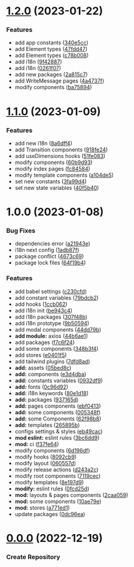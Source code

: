 # [1.2.0](https://github.com/luke2327/chocolat.frontend/compare/v1.1.0...v1.2.0) (2023-01-22)


### Features

* add app constants ([340e5cc](https://github.com/luke2327/chocolat.frontend/commit/340e5ccab48368efcaab5925459d3f1a646a4124))
* add Element types ([47fdd47](https://github.com/luke2327/chocolat.frontend/commit/47fdd47e4bb34870eb6efd4fffcd911faa2c13b6))
* add Element types ([c78b008](https://github.com/luke2327/chocolat.frontend/commit/c78b0085e72b5e8de37dab2bbd035549d5f4dda7))
* add i18n ([9f42887](https://github.com/luke2327/chocolat.frontend/commit/9f428873266636c703c255d25cb2e6b78d1684ee))
* add i18n ([0261f07](https://github.com/luke2327/chocolat.frontend/commit/0261f07a0e35ae9029859a541e4fd7da7db53d6a))
* add new packages ([2a815c7](https://github.com/luke2327/chocolat.frontend/commit/2a815c75c72ba230f66d71d0a6ea91495332ab6e))
* add WriteMessage pages ([4a4737f](https://github.com/luke2327/chocolat.frontend/commit/4a4737f61f981d604e905dc9ea936b045c12faf6))
* modify components ([ba75894](https://github.com/luke2327/chocolat.frontend/commit/ba758949e349dfa0d66a0e185a24268d62e39124))

# [1.1.0](https://github.com/luke2327/chocolat.frontend/compare/v1.0.0...v1.1.0) (2023-01-09)


### Features

* add new i18n ([8a6dff4](https://github.com/luke2327/chocolat.frontend/commit/8a6dff46fbcbc23f8803105b855854fb687c440e))
* add Transition components ([918fe24](https://github.com/luke2327/chocolat.frontend/commit/918fe243b3e4357702481de19c726dbe6dc0f720))
* add useDimensions hooks ([51fe083](https://github.com/luke2327/chocolat.frontend/commit/51fe083775deaad4b0edb46c0445675e50af04df))
* modify components ([60b9d93](https://github.com/luke2327/chocolat.frontend/commit/60b9d93c04105c5e93b1bd28a0137179eb402081))
* modify index pages ([fc84584](https://github.com/luke2327/chocolat.frontend/commit/fc84584dd37c715a3aafd94733e1e905423860ed))
* modify template components ([a104de5](https://github.com/luke2327/chocolat.frontend/commit/a104de5a465c90e6d585f26b63cfbeb1c9269449))
* set new constants ([3fa99d4](https://github.com/luke2327/chocolat.frontend/commit/3fa99d4217b5634bc02943157d811394c24bd3cd))
* set new state variables ([40f5b40](https://github.com/luke2327/chocolat.frontend/commit/40f5b40db6fe1b35694e46e885b1826eb5f47868))

# 1.0.0 (2023-01-08)


### Bug Fixes

* dependencies error ([a21943e](https://github.com/luke2327/chocolat.frontend/commit/a21943e171176f9fa28295fbe936453fc059dc10))
* i18n next config ([1adb87f](https://github.com/luke2327/chocolat.frontend/commit/1adb87fee817eae6dc2a69627b61eb974149957e))
* package conflict ([4673c69](https://github.com/luke2327/chocolat.frontend/commit/4673c6993c65808dcf62ef7f2e9dced861f0ef9b))
* package lock files ([64f19b4](https://github.com/luke2327/chocolat.frontend/commit/64f19b40fbe639378e324a119d8d7226c95e7548))


### Features

* add babel settings ([c230cfd](https://github.com/luke2327/chocolat.frontend/commit/c230cfd18b0ce748f7f0061634d291b1d49787b2))
* add constant variables ([79bdcb2](https://github.com/luke2327/chocolat.frontend/commit/79bdcb28285e7b7b00045c4aef00f76e7c52c340))
* add hooks ([1ccb062](https://github.com/luke2327/chocolat.frontend/commit/1ccb062542d8c060e45dbaef13fc68de99db9dc2))
* add i18n init ([be943c4](https://github.com/luke2327/chocolat.frontend/commit/be943c4e585827bf50e915477f51f1d250881ba5))
* add i18n packages ([307f48b](https://github.com/luke2327/chocolat.frontend/commit/307f48b699c101d63cd8ab38dfa909962041c067))
* add i18n prototype ([9b50594](https://github.com/luke2327/chocolat.frontend/commit/9b505946608fa1c26b0d6bc2919981b7b55b3561))
* add modal components ([44dd79b](https://github.com/luke2327/chocolat.frontend/commit/44dd79b4e89f873e4fe9db5ab973ea5e98d406c9))
* **add module:** axios ([44b6ae1](https://github.com/luke2327/chocolat.frontend/commit/44b6ae1b33abe6988bae993481b0919f8af00677))
* add packages ([f7c6f24](https://github.com/luke2327/chocolat.frontend/commit/f7c6f241d83c2eab51ebd91b1b46721116118735))
* add some components ([348b3f4](https://github.com/luke2327/chocolat.frontend/commit/348b3f4a203087dd91427868ac40b7d8dc9e1460))
* add stores ([e0401f5](https://github.com/luke2327/chocolat.frontend/commit/e0401f551c11041a3e60d24ec2b04359953b3965))
* add tailwind plugins ([7dfd8ad](https://github.com/luke2327/chocolat.frontend/commit/7dfd8adf37dfcd1dbcb5b660ed26d738d39d1374))
* **add:** assets ([05bed8c](https://github.com/luke2327/chocolat.frontend/commit/05bed8c0209b50f8a3e741374e34ef4f89b69370))
* **add:** components ([e3d4dba](https://github.com/luke2327/chocolat.frontend/commit/e3d4dba768c8223b6bb2ec5880c7ce1effeadd50))
* **add:** constants variables ([0932df9](https://github.com/luke2327/chocolat.frontend/commit/0932df974658d36ee39f2d97f743ed59bc738309))
* **add:** fonts ([0c96d92](https://github.com/luke2327/chocolat.frontend/commit/0c96d929c7ecdc09b74934d0b6b178fe21ba2437))
* **add:** i18n keywords ([80e1d18](https://github.com/luke2327/chocolat.frontend/commit/80e1d18fc1cbf18174b21f784c09d6d56d3386e8))
* **add:** packages ([937165d](https://github.com/luke2327/chocolat.frontend/commit/937165dc4f9f630f10416233ae03bc6c18022dad))
* **add:** pages components ([ebf0413](https://github.com/luke2327/chocolat.frontend/commit/ebf041399da6f0038e719805a12e0c3c0fa80e61))
* **add:** some components ([005348f](https://github.com/luke2327/chocolat.frontend/commit/005348fa0f143c89dc9de8c5a9af6a796a441f1e))
* **add:** some Components ([62f98b8](https://github.com/luke2327/chocolat.frontend/commit/62f98b8b819c5e7df80abdd4bc0d38903dc36e9c))
* **add:** templates ([265895b](https://github.com/luke2327/chocolat.frontend/commit/265895bca0b93ffd02b24f0f267b5a4e6791371b))
* configs settings & styles ([eb49cac](https://github.com/luke2327/chocolat.frontend/commit/eb49cac30130cd6df54b10a7593b1cc0fd84bb28))
* **mod eslint:** eslint rules ([3bc6dd9](https://github.com/luke2327/chocolat.frontend/commit/3bc6dd949a74096e4c9a28e6da8af9f920f491ab))
* **mod:** ci ([f37fe64](https://github.com/luke2327/chocolat.frontend/commit/f37fe64e2d47e844a11297bd03fe92c817b938d3))
* modify components ([6d196df](https://github.com/luke2327/chocolat.frontend/commit/6d196df8f70e745a9e34dec8a0db460dffb0af86))
* modify hooks ([8092cb9](https://github.com/luke2327/chocolat.frontend/commit/8092cb97049bf5342659a2a82d9ae97807096a64))
* modify layout ([060557d](https://github.com/luke2327/chocolat.frontend/commit/060557d7f5b3af0f60b208a6939a213518d5bf17))
* modify release actions ([d243a2c](https://github.com/luke2327/chocolat.frontend/commit/d243a2ccb1f19d821117e63f646de6e1591a392a))
* modify root components ([7119cec](https://github.com/luke2327/chocolat.frontend/commit/7119cec8bfa9061f537997a5e19318bf278dc7aa))
* modify templates ([8e197d9](https://github.com/luke2327/chocolat.frontend/commit/8e197d9381338ea4d44576607b9902d4811f383d))
* **modify:** eslint rules ([0fcd25d](https://github.com/luke2327/chocolat.frontend/commit/0fcd25d8370a4b60444b5d11e843f2a3441c5044))
* **mod:** layouts & pages components ([2caa059](https://github.com/luke2327/chocolat.frontend/commit/2caa0594f5e56b0a2c38253e2dcb8e0717646db1))
* **mod:** some components ([10ae79e](https://github.com/luke2327/chocolat.frontend/commit/10ae79e9227ff0253b9ffb8cdc9f7a11969c0f11))
* **mod:** stores ([a771ed1](https://github.com/luke2327/chocolat.frontend/commit/a771ed13f3e36a2894893fb4f934f1d12c6d1d81))
* update packages ([0dc96ea](https://github.com/luke2327/chocolat.frontend/commit/0dc96eabb57a0f28983bdc641f92a66fe1cedeba))

# [0.0.0](https://github.com/luke2327/chocolat.frontend.git) (2022-12-19)

### Create Repository
